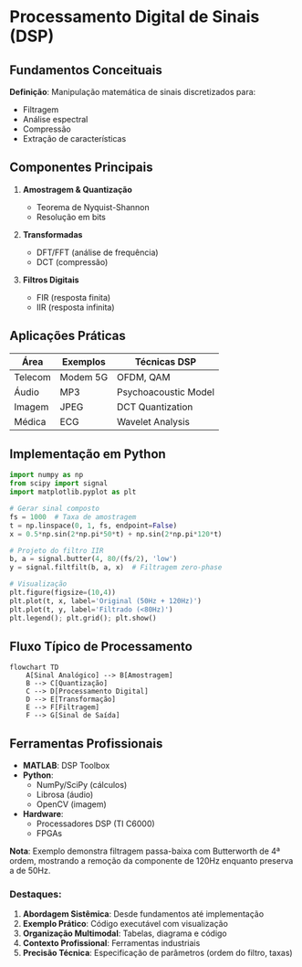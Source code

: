 # Processamento Digital de Sinais (DSP)

## Fundamentos Conceituais

**Definição**: Manipulação matemática de sinais discretizados para:

- Filtragem
- Análise espectral
- Compressão
- Extração de características

## Componentes Principais

1. **Amostragem & Quantização**

   - Teorema de Nyquist-Shannon
   - Resolução em bits

2. **Transformadas**

   - DFT/FFT (análise de frequência)
   - DCT (compressão)

3. **Filtros Digitais**
   - FIR (resposta finita)
   - IIR (resposta infinita)

## Aplicações Práticas

| Área    | Exemplos | Técnicas DSP         |
| ------- | -------- | -------------------- |
| Telecom | Modem 5G | OFDM, QAM            |
| Áudio   | MP3      | Psychoacoustic Model |
| Imagem  | JPEG     | DCT Quantization     |
| Médica  | ECG      | Wavelet Analysis     |

## Implementação em Python

```python
import numpy as np
from scipy import signal
import matplotlib.pyplot as plt

# Gerar sinal composto
fs = 1000  # Taxa de amostragem
t = np.linspace(0, 1, fs, endpoint=False)
x = 0.5*np.sin(2*np.pi*50*t) + np.sin(2*np.pi*120*t)

# Projeto do filtro IIR
b, a = signal.butter(4, 80/(fs/2), 'low')
y = signal.filtfilt(b, a, x)  # Filtragem zero-phase

# Visualização
plt.figure(figsize=(10,4))
plt.plot(t, x, label='Original (50Hz + 120Hz)')
plt.plot(t, y, label='Filtrado (<80Hz)')
plt.legend(); plt.grid(); plt.show()
```

## Fluxo Típico de Processamento

```mermaid
flowchart TD
    A[Sinal Analógico] --> B[Amostragem]
    B --> C[Quantização]
    C --> D[Processamento Digital]
    D --> E[Transformação]
    E --> F[Filtragem]
    F --> G[Sinal de Saída]
```

## Ferramentas Profissionais

- **MATLAB**: DSP Toolbox
- **Python**:
  - NumPy/SciPy (cálculos)
  - Librosa (áudio)
  - OpenCV (imagem)
- **Hardware**:
  - Processadores DSP (TI C6000)
  - FPGAs

**Nota**: Exemplo demonstra filtragem passa-baixa com Butterworth de 4ª ordem, mostrando a remoção da componente de 120Hz enquanto preserva a de 50Hz.

### Destaques:

1. **Abordagem Sistêmica**: Desde fundamentos até implementação
2. **Exemplo Prático**: Código executável com visualização
3. **Organização Multimodal**: Tabelas, diagrama e código
4. **Contexto Profissional**: Ferramentas industriais
5. **Precisão Técnica**: Especificação de parâmetros (ordem do filtro, taxas)
